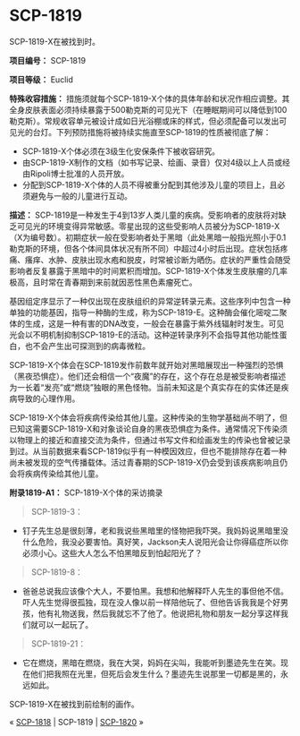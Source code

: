 # SCP-1819
                        




SCP-1819-X在被找到时。



**项目编号：** SCP-1819

**项目等级：** Euclid

**特殊收容措施：** 措施须就每个SCP-1819-X个体的具体年龄和状况作相应调整。其全身皮肤表面必须持续暴露于500勒克斯的可见光下（在睡眠期间可以降低到100勒克斯）。常规收容单元被设计成如日光浴棚或床的样式，但必须配备可以发出可见光的台灯。下列预防措施将被持续实施直至SCP-1819的性质被彻底了解：

- SCP-1819-X个体必须在3级生化安保条件下被收容研究。
- 由SCP-1819-X制作的文档（如书写记录、绘画、录音）仅对4级以上人员或经由Ripoli博士批准的人员开放。
- 分配到SCP-1819-X个体的人员不得被重分配到其他涉及儿童的项目上，且必须避免与一般的儿童进行互动。

**描述：** SCP-1819是一种发生于4到13岁人类儿童的疾病。受影响者的皮肤将对缺乏可见光的环境变得异常敏感。零星出现的这些受影响人员被分为SCP-1819-X（X为编号数）。初期症状一般在受影响者处于黑暗（此处黑暗一般指光照小于0.1勒克斯的环境，但各个体间具体状况有所不同）中超过4小时后出现。症状包括疼痛、瘙痒、水肿、皮肤出现水疱和脱皮，时常被诊断为晒伤。症状的严重性会随受影响者反复暴露于黑暗中的时间累积而增加。SCP-1819-X个体发生皮肤瘤的几率极高，且时常在青春期到来前就因恶性黑色素瘤死亡。

基因组定序显示了一种仅出现在皮肤组织的异常逆转录元素。这些序列中包含一种单独的功能基因，指导一种酶的生成，称为SCP-1819-E。这种酶会催化嘧啶二聚体的生成，这是一种有害的DNA改变，一般会在暴露于紫外线辐射时发生。可见光会以不明机制抑制SCP-1819-E的活动。这种逆转录序列不会指导其他功能性蛋白，也不会产生出可探测到的病毒微粒。

SCP-1819-X个体会在SCP-1819发作前数年就开始对黑暗展现出一种强烈的恐惧（黑夜恐惧症）。他们还会相信一个“夜魔”的存在，这个存在总是被受影响者描述为一长着“发亮”或“燃烧”独眼的黑色怪物。当前未知这是个真实存在的实体还是疾病导致的心理作用。

SCP-1819-X个体会将疾病传染给其他儿童。这种传染的生物学基础尚不明了，但已知这需要SCP-1819-X和对象谈论自身的黑夜恐惧症为条件。通常情况下传染须以物理上的接近和直接交流为条件，但通过书写文件和绘画发生的传染也曾被记录到过。从当前数据来看SCP-1819似乎有一种模因效应，但也不能排除存在着一种尚未被发现的空气传播载体。活过青春期的SCP-1819-X仍会受到该疾病影响且仍会将疾病传染给其他儿童。

**附录1819-A1：** SCP-1819-X个体的采访摘录


> SCP-1819-3：
- 钉子先生总是很刻薄，老和我说些黑暗里的怪物把我吓哭。我妈妈说黑暗里没什么危险，我没必要害怕。真好笑，Jackson夫人说阳光会让你得癌症所以你必须小心。这些大人怎么不怕黑暗反到怕起阳光了？
> 
> SCP-1819-8：
- 爸爸总说我应该像个大人，不要怕黑。我想和他解释吓人先生的事但他不信。吓人先生觉得很孤独，现在没人像以前一样陪他玩了、但他告诉我我是个好男孩，他有礼物送我，然后我就忘不了他了。他说把礼物和朋友一起分享这样我们就可以一起玩了。
> 
> SCP-1819-21：
- 它在燃烧，黑暗在燃烧，我在大哭，妈妈在尖叫，我能听到墨迹先生在笑。现在他们把我照在光里，但死后会发生什么？墨迹先生说那里一切都是黑的，永远如此。
> 



SCP-1819-X在被找到前绘制的画作。





« [SCP-1818](/scp-1818) | SCP-1819 | [SCP-1820](/scp-1820) »





                    